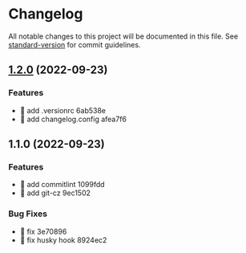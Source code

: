 # Changelog

All notable changes to this project will be documented in this file. See [standard-version](https://github.com/conventional-changelog/standard-version) for commit guidelines.

## [1.2.0](///compare/v1.1.0...v1.2.0) (2022-09-23)


### Features

* 🎸 add .versionrc 6ab538e
* 🎸 add changelog.config afea7f6

## 1.1.0 (2022-09-23)


### Features

* 🎸 add commitlint 1099fdd
* 🎸 add git-cz 9ec1502


### Bug Fixes

* 🐛 fix 3e70896
* 🐛 fix husky hook 8924ec2
